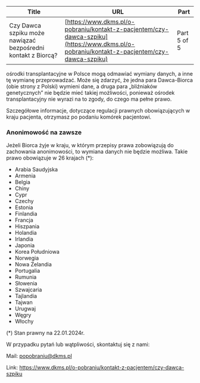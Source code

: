 | **Title**       | **URL**           | **Part**              |
|-----------------|-------------------|-----------------------|
| Czy Dawca szpiku może nawiązać bezpośredni kontakt z Biorcą?         | [https://www.dkms.pl/o-pobraniu/kontakt-z-pacjentem/czy-dawca-szpiku](https://www.dkms.pl/o-pobraniu/kontakt-z-pacjentem/czy-dawca-szpiku)    | Part 5 of 5          |

 ośrodki transplantacyjne w Polsce mogą odmawiać wymiany danych, a inne tę wymianę przeprowadzać. Może się zdarzyć, że jedna para Dawca\-Biorca (obie strony z Polski) wymieni dane, a druga para „bliźniaków genetycznych” nie będzie mieć takiej możliwości, ponieważ ośrodek transplantacyjny nie wyrazi na to zgody, do czego ma pełne prawo.


Szczegółowe informacje, dotyczące regulacji prawnych obowiązujących w kraju pacjenta, otrzymasz po podaniu komórek pacjentowi.


### Anonimowość na zawsze


Jeżeli Biorca żyje w kraju, w którym przepisy prawa zobowiązują do zachowania anonimowości, to wymiana danych nie będzie możliwa. Takie prawo obowiązuje w 26 krajach (\*):


* Arabia Saudyjska
* Armenia
* Belgia
* Chiny
* Cypr
* Czechy
* Estonia
* Finlandia
* Francja
* Hiszpania
* Holandia
* Irlandia
* Japonia
* Korea Południowa
* Norwegia
* Nowa Zelandia
* Portugalia
* Rumunia
* Słowenia
* Szwajcaria
* Tajlandia
* Tajwan
* Urugwaj
* Węgry
* Włochy


(\*) Stan prawny na 22\.01\.2024r.


W przypadku pytań lub wątpliwości, skontaktuj się z nami:


Mail: popobraniu@dkms.pl



Link: https://www.dkms.pl/o-pobraniu/kontakt-z-pacjentem/czy-dawca-szpiku
